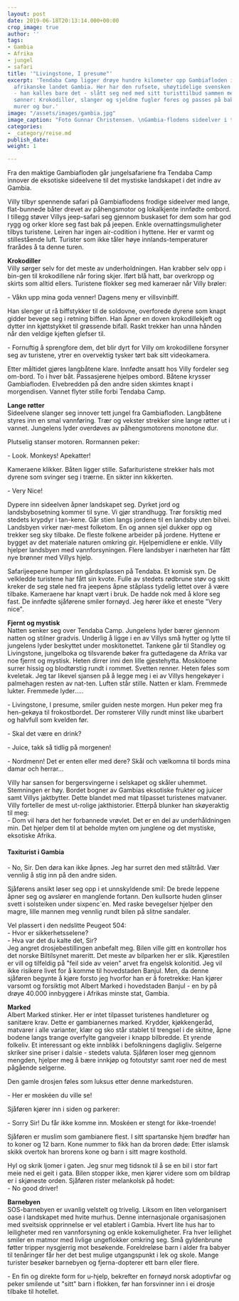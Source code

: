 ```yaml
---
layout: post
date: 2019-06-18T20:13:14.000+00:00
crop_image: true
author: ''
tags:
- Gambia
- Afrika
- jungel
- safari
title: '"Livingstone, I presume"'
excerpt: 'Tendaba Camp ligger drøye hundre kilometer opp Gambiafloden i det lille
  afrikanske landet Gambia. Her har den rufsete, uhøytidelige svensken Villy (70)
  - han kalles bare det - slått seg ned med sitt turisttilbud sammen med to voksne
  sønner: Krokodiller, slanger og sjeldne fugler fores og passes på bak dertil egnede
  murer og bur.'
image: "/assets/images/gambia.jpg"
image_caption: "Foto Gunnar Christensen. \nGambia-flodens sideelver i tett jungel"
categories:
- _category/reise.md
publish_date: 
weight: 1

---
```

Fra den maktige Gambiafloden går jungelsafariene fra Tendaba Camp innover de eksotiske sideelvene til det mystiske landskapet i det indre av Gambia.

Villy tilbyr spennende safari på Gambiaflodens frodige sideelver med lange, flat-bunnede båter drevet av påhengsmotor og lokalkjente innfødte ombord. I tillegg støver Villys jeep-safari seg gjennom buskaset for dem som har god rygg og orker klore seg fast bak på jeepen. Enkle overnattingsmuligheter tilbys turistene. Leiren har ingen air-codition i hyttene. Her er varmt og stillestående luft. Turister som ikke tåler høye innlands-temperaturer frarådes å ta denne turen.

**Krokodiller**  
Villy sørger selv for det meste av underholdningen. Han krabber selv opp i bin-gen til krokodillene når foring skjer. Iført blå hatt, bar overkropp og skirts som alltid ellers. Turistene flokker seg med kameraer når Villy brøler:

\- Våkn upp mina goda venner! Dagens meny er villsvinbiff.

Han slenger ut rå biffstykker til de soldovne, overforede dyrene som knapt gidder bevege seg i retning biffen. Han åpner en doven krokodillekjeft og dytter inn kjøttstykket til grøssende bifall. Raskt trekker han unna hånden når den veldige kjeften glefser til.

\- Fornuftig å sprengfore dem, det blir dyrt for Villy om krokodillene forsyner seg av turistene, ytrer en overvektig tysker tørt bak sitt videokamera.

Etter måltidet gjøres langbåtene klare. Innfødte ansatt hos Villy fordeler seg om-bord. To i hver båt. Passasjerene hjelpes ombord. Båtene krysser Gambiafloden. Elvebredden på den andre siden skimtes knapt i morgendisen. Vannet flyter stille forbi Tendaba Camp.

**Lange røtter**  
Sideelvene slanger seg innover tett jungel fra Gambiafloden. Langbåtene styres inn en smal vannføring. Trær og vekster strekker sine lange røtter ut i vannet. Jungelens lyder overdøves av påhengsmotorens monotone dur.

Plutselig stanser motoren. Rormannen peker:

\- Look. Monkeys! Apekatter!

Kameraene klikker. Båten ligger stille. Safarituristene strekker hals mot dyrene som svinger seg i trærne. En sikter inn kikkerten.

\- Very Nice!

Dypere inn sideelven åpner landskapet seg. Dyrket jord og landsbybosetning kommer til syne. Vi gjør strandhugg. Trør forsiktig med stedets krypdyr i tan-kene. Går stien langs jordene til en landsby uten bilvei. Landsbyen virker nær-mest folketom. En og annen sjel dukker opp og trekker seg sky tilbake. De fleste folkene arbeider på jordene. Hyttene er bygget av det materiale naturen omkring gir. Hjelpemidlene er enkle. Villy hjelper landsbyen med vannforsyningen. Flere landsbyer i nærheten har fått nye brønner med Villys hjelp.

Safarijeepene humper inn gårdsplassen på Tendaba. Et komisk syn. De velkledde turistene har fått sin kvote. Fulle av stedets rødbrune støv og skitt kreker de seg støle ned fra jeepens åpne ståplass tydelig lettet over å være tilbake. Kameraene har knapt vært i bruk. De hadde nok med å klore seg fast. De innfødte sjåførene smiler fornøyd. Jeg hører ikke et eneste "Very nice".

**Fjernt og mystisk**  
Natten senker seg over Tendaba Camp. Jungelens lyder bærer gjennom natten og stilner gradvis. Underlig å ligge i en av Villys små hytter og lytte til jungelens lyder beskyttet under moskitonettet. Tankene går til Standley og Livingstone, jungelboka og tilsvarende bøker fra guttedagene da Afrika var noe fjernt og mystisk. Heten dirrer inni den lille gjestehytta. Moskitoene surrer hissig og blodtørstig rundt i rommet. Svetten renner. Heten føles som kveletak. Jeg tar likevel sjansen på å legge meg i ei av Villys hengekøyer i palmehagen resten av nat-ten. Luften står stille. Natten er klam. Fremmede lukter. Fremmede lyder.....

\- Livingstone, I presume, smiler guiden neste morgen. Hun peker meg fra hen-gekøya til frokostbordet. Der romsterer Villy rundt minst like ubarbert og halvfull som kvelden før.

\- Skal det være en drink?

\- Juice, takk så tidlig på morgenen!

\- Nordmenn! Det er enten eller med dere? Skål och vælkomna til bords mina damar och herrar...

Villy har sansen for bergersvingerne i selskapet og skåler uhemmet. Stemningen er høy. Bordet bogner av Gambias eksotiske frukter og juicer samt Villys jaktbytter. Dette blandet med mat tilpasset turistenes matvaner. Villy forteller de mest ut-rolige jakthistorier. Etterpå blunker han skøyeraktig til meg:  
\- Dom vil høra det her forbannede vrøvlet. Det er en del av underhåldningen min. Det hjelper dem til at beholde myten om junglene og det mystiske, eksotiske Afrika.

#### Taxiturist i Gambia

\- No, Sir. Den døra kan ikke åpnes. Jeg har surret den med ståltråd. Vær vennlig å stig inn på den andre siden.

Sjåførens ansikt løser seg opp i et unnskyldende smil: De brede leppene åpner seg og avslører en manglende fortann. Den kullsorte huden glinser svett i solsteiken under sixpenc´en. Med raske bevegelser hjelper den magre, lille mannen meg vennlig rundt bilen på slitne sandaler.

Vel plassert i den nedslitte Peugeot 504:  
\- Hvor er sikkerhetsselene?  
\- Hva var det du kalte det, Sir?  
Jeg angret drosjebestillingen anbefalt meg. Bilen ville gitt en kontrollør hos det norske Biltilsynet mareritt. Det meste av bilparken her er slik. Kjørestilen er vill og tilfeldig på "feil side av veien" arvet fra engelsk kolonitid. Jeg vil ikke risikere livet for å komme til hovedstaden Banjul. Men, da denne sjåføren begynte å kjøre forsto jeg hvorfor han er å foretrekke: Han kjører varsomt og forsiktig mot Albert Marked i hovedstaden Banjul - en by på drøye 40.000 innbyggere i Afrikas minste stat, Gambia.

**Marked**  
Albert Marked stinker. Her er intet tilpasset turistenes handleturer og sanitære krav. Dette er gambianernes marked. Krydder, kjøkkengeråd, matvarer i alle varianter, klær og sko står stablet til trengsel i de skitne, åpne bodene langs trange overfylte gangveier i knapp bilbredde. Et yrende folkeliv. Et interessant og ekte innblikk i befolkningens dagligliv. Selgerne skriker sine priser i dalsie - stedets valuta. Sjåføren loser meg gjennom mengden, hjelper meg å bære innkjøp og fotoutstyr samt roer ned de mest pågående selgerne.

Den gamle drosjen føles som luksus etter denne markedsturen.

\- Her er moskéen du ville se!

Sjåføren kjører inn i siden og parkerer:

\- Sorry Sir! Du får ikke komme inn. Moskéen er stengt for ikke-troende!

Sjåføren er muslim som gambianere flest. I sitt spartanske hjem brødfør han to koner og 12 barn. Kone nummer to fikk han da broren døde: Etter islamsk skikk overtok han brorens kone og barn i sitt magre kosthold.

Hyl og skrik ljomer i gaten. Jeg snur meg tidsnok til å se en bil i stor fart meie ned ei geit i gata. Bilen stopper ikke, men kjører videre som om bildrap er i skjøneste orden. Sjåføren rister melankolsk på hodet:  
\- No good driver!

**Barnebyen**  
SOS-barnebyen er uvanlig velstelt og trivelig. Liksom en liten velorganisert oase i landskapet med hvite murhus. Denne internasjonale organisasjonen med sveitsisk opprinnelse er vel etablert i Gambia. Hvert lite hus har to leiligheter med ren vannforsyning og enkle kokemuligheter. Fra hver leilighet smiler en matmor med livlige ungeflokker omkring seg. Små gyldenbrune føtter tripper nysgjerrig mot besøkende. Foreldreløse barn i alder fra babyer til tenåringer får her det best mulige utgangspunkt i lek og skole. Mange turister besøker barnebyen og fjerna-dopterer ett barn eller flere.

\- En fin og direkte form for u-hjelp, bekrefter en fornøyd norsk adoptivfar og peker smilende ut "sitt" barn i flokken, før han forsvinner inn i ei drosje tilbake til hotellet.